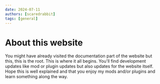 ```yaml
---
date: 2024-07-11
authors: [scaredrabbit]
tags: [general]
---
```



# About this website

You might have already visited the documentation part of the website but this, this is the root. This is where it all begins. You'll find development updates like mod or plugin updates but also updates for the website itself. Hope this is well explained and that you enjoy my mods and/or plugins and learn something along the way.